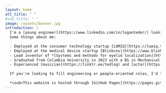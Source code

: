 ```yaml
---
layout: home
alt_title: " "
#sub_title: " "
image: /assets/banner.jpg
introduction: |
  I'm a [young engineer](https://www.linkedin.com/in/loganteder/) looking for work.
  Some things about me:
  
  - Employed at the consumer technology startup [LUMIQ](https://lumiq.tech/) (Charleston, SC) last year as a contracted engineer, involving GIS software and manufacturing.
  - Employed at the medical device startup [Blinkcns](https://www.blinkcns.com/) (also Charleston) for five years in various roles involving full-stack software engineering, data analysis, hardware deployment, clinical research, management, and design.
  - Lead inventor of *[Systems and methods for eyelid localization](https://patents.google.com/patent/WO2022251703A2/en)* and *[Systems and methods for determining eye closure status](https://patents.google.com/patent/WO2023154899A1/en)*, inventor of *[A blink reflex monitoring device ](https://patents.google.com/patent/WO2022261316A1/en)*, and lead author of *[BlinkResNet: Cost-Effective Eyelid Localization For Use In A Blink Reflexometer](https://www.worldscientific.com/doi/10.4015/S1016237224500443)*.
  - Graduated from Columbia University in 2023 with a BS in Mechanical Engineering.
  - Experienced [musician](https://linktr.ee/tedlog) and [actor](https://charlestonstage.com/helium-cast-2018) with a bit of formal training in each.
  
  If you're looking to fill engineering or people-oriented roles, I'd love to hear from you. I'm a quick learner who's always up for a new challenge.
  
  *<sub>This website is hosted through [GitHub Pages](https://pages.github.com/), source available [here](https://github.com/LTeder/lteder.github.io).</sub>*
---
```

